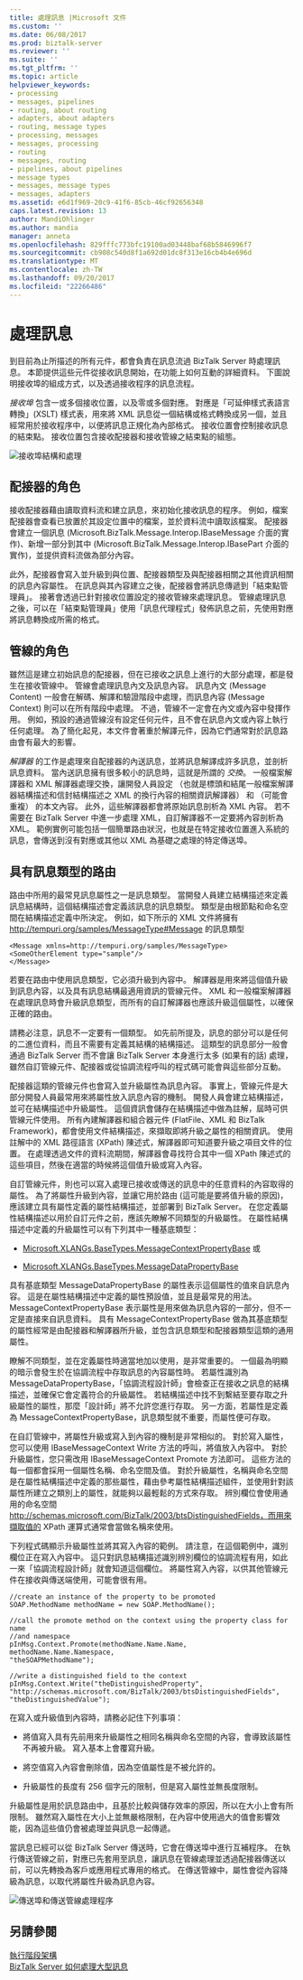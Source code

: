 ```yaml
---
title: 處理訊息 |Microsoft 文件
ms.custom: ''
ms.date: 06/08/2017
ms.prod: biztalk-server
ms.reviewer: ''
ms.suite: ''
ms.tgt_pltfrm: ''
ms.topic: article
helpviewer_keywords:
- processing
- messages, pipelines
- routing, about routing
- adapters, about adapters
- routing, message types
- processing, messages
- messages, processing
- routing
- messages, routing
- pipelines, about pipelines
- message types
- messages, message types
- messages, adapters
ms.assetid: e6d1f969-20c9-41f6-85cb-46cf92656348
caps.latest.revision: 13
author: MandiOhlinger
ms.author: mandia
manager: anneta
ms.openlocfilehash: 829fffc773bfc19100ad03448baf68b5846996f7
ms.sourcegitcommit: cb908c540d8f1a692d01dc8f313e16cb4b4e696d
ms.translationtype: MT
ms.contentlocale: zh-TW
ms.lasthandoff: 09/20/2017
ms.locfileid: "22266486"
---
```

# <a name="processing-the-message"></a>處理訊息
到目前為止所描述的所有元件，都會負責在訊息流過 BizTalk Server 時處理訊息。 本節提供這些元件從接收訊息開始，在功能上如何互動的詳細資料。 下圖說明接收埠的組成方式，以及透過接收程序的訊息流程。  
  
 *接收埠* 包含一或多個接收位置，以及零或多個對應。 對應是「可延伸樣式表語言轉換」(XSLT) 樣式表，用來將 XML 訊息從一個結構或格式轉換成另一個，並且經常用於接收程序中，以便將訊息正規化為內部格式。 接收位置會控制接收訊息的結束點。 接收位置包含接收配接器和接收管線之結束點的組態。  
  
 ![接收埠結構和處理](../core/media/arch-message-processing.gif "arch_message_processing")  
  
## <a name="the-role-of-the-adapter"></a>配接器的角色  
 接收配接器藉由讀取資料流和建立訊息，來初始化接收訊息的程序。 例如，檔案配接器會查看已放置於其設定位置中的檔案，並於資料流中讀取該檔案。 配接器會建立一個訊息 (Microsoft.BizTalk.Message.Interop.IBaseMessage 介面的實作)、新增一部分到其中 (Microsoft.BizTalk.Message.Interop.IBasePart 介面的實作)，並提供資料流做為部分內容。  
  
 此外，配接器會寫入並升級到與位置、配接器類型及與配接器相關之其他資訊相關的訊息內容屬性。 在訊息與其內容建立之後，配接器會將訊息傳遞到「結束點管理員」。 接著會透過已針對接收位置設定的接收管線來處理訊息。 管線處理訊息之後，可以在「結束點管理員」使用「訊息代理程式」發佈訊息之前，先使用對應將訊息轉換成所需的格式。  
  
## <a name="the-role-of-the-pipeline"></a>管線的角色  
 雖然這是建立初始訊息的配接器，但在已接收之訊息上進行的大部分處理，都是發生在接收管線中。 管線會處理訊息內文及訊息內容。 訊息內文 (Message Content) 一般會在解碼、解譯和驗證階段中處理，而訊息內容 (Message Context) 則可以在所有階段中處理。 不過，管線不一定會在內文或內容中發揮作用。 例如，預設的通過管線沒有設定任何元件，且不會在訊息內文或內容上執行任何處理。 為了簡化起見，本文件會著重於解譯元件，因為它們通常對於訊息路由會有最大的影響。  
  
 *解譯器* 的工作是處理來自配接器的內送訊息，並將訊息解譯成許多訊息，並剖析訊息資料。 當內送訊息擁有很多較小的訊息時，這就是所謂的 *交換*。 一般檔案解譯器和 XML 解譯器處理交換，讓開發人員設定 （也就是標頭和結尾一般檔案解譯器結構描述和信封結構描述之 XML 的換行內容的相關資訊解譯器） 和 （可能會重複） 的本文內容。 此外，這些解譯器都會將原始訊息剖析為 XML 內容。 若不需要在 BizTalk Server 中進一步處理 XML，自訂解譯器不一定要將內容剖析為 XML。 範例實例可能包括一個簡單路由狀況，也就是在特定接收位置進入系統的訊息，會傳送到沒有對應或其他以 XML 為基礎之處理的特定傳送埠。  
  
## <a name="routing-with-the-message-type"></a>具有訊息類型的路由  
 路由中所用的最常見訊息屬性之一是訊息類型。 當開發人員建立結構描述來定義訊息結構時，這個結構描述會定義該訊息的訊息類型。 類型是由根節點和命名空間在結構描述定義中所決定。 例如，如下所示的 XML 文件將擁有 http://tempuri.org/samples/MessageType#Message 的訊息類型  
  
```  
<Message xmlns=http://tempuri.org/samples/MessageType>  
<SomeOtherElement type="sample"/>  
</Message>  
```  
  
 若要在路由中使用訊息類型，它必須升級到內容中。 解譯器是用來將這個值升級到訊息內容，以及具有訊息結構最適用資訊的管線元件。 XML 和一般檔案解譯器在處理訊息時會升級訊息類型，而所有的自訂解譯器也應該升級這個屬性，以確保正確的路由。  
  
 請務必注意，訊息不一定要有一個類型。 如先前所提及，訊息的部分可以是任何的二進位資料，而且不需要有定義其結構的結構描述。 這類型的訊息部分一般會通過 BizTalk Server 而不會讓 BizTalk Server 本身進行太多 (如果有的話) 處理，雖然自訂管線元件、配接器或從協調流程呼叫的程式碼可能會與這些部分互動。  
  
 配接器這類的管線元件也會寫入並升級屬性為訊息內容。 事實上，管線元件是大部分開發人員最常用來將屬性放入訊息內容的機制。 開發人員會建立結構描述，並可在結構描述中升級屬性。 這個資訊會儲存在結構描述中做為註解，屆時可供管線元件使用。 所有內建解譯器和組合器元件 (FlatFile、XML 和 BizTalk Framework)，都會使用文件結構描述，來擷取即將升級之屬性的相關資訊。 使用註解中的 XML 路徑語言 (XPath) 陳述式，解譯器即可知道要升級之項目文件的位置。 在處理透過文件的資料流期間，解譯器會尋找符合其中一個 XPath 陳述式的這些項目，然後在適當的時候將這個值升級或寫入內容。  
  
 自訂管線元件，則也可以寫入處理已接收或傳送的訊息中的任意資料的內容取得的屬性。 為了將屬性升級到內容，並讓它用於路由 (這可能是要將值升級的原因)，應該建立具有屬性定義的屬性結構描述，並部署到 BizTalk Server。 在您定義屬性結構描述以用於自訂元件之前，應該先瞭解不同類型的升級屬性。 在屬性結構描述中定義的升級屬性可以有下列其中一種基底類型：  
  
-   [Microsoft.XLANGs.BaseTypes.MessageContextPropertyBase](http://msdn.microsoft.com/library/microsoft.xlangs.basetypes.messagecontextpropertybase.aspx) 或  
  
-   [Microsoft.XLANGs.BaseTypes.MessageDataPropertyBase](http://msdn.microsoft.com/library/microsoft.xlangs.basetypes.messagedatapropertybase.messagedatapropertybase.aspx)  
  
 具有基底類型 MessageDataPropertyBase 的屬性表示這個屬性的值來自訊息內容。 這是在屬性結構描述中定義的屬性預設值，並且是最常見的用法。 MessageContextPropertyBase 表示屬性是用來做為訊息內容的一部分，但不一定是直接來自訊息資料。 具有 MessageContextPropertyBase 做為其基底類型的屬性經常是由配接器和解譯器所升級，並包含訊息類型和配接器類型這類的通用屬性。  
  
 瞭解不同類型，並在定義屬性時適當地加以使用，是非常重要的。 一個最為明顯的暗示會發生於在協調流程中存取訊息的內容屬性時。 若屬性識別為 MessageDataPropertyBase，「協調流程設計師」會檢查正在接收之訊息的結構描述，並確保它會定義符合的升級屬性。 若結構描述中找不到繫結至要存取之升級屬性的屬性，那麼「設計師」將不允許您進行存取。 另一方面，若屬性是定義為 MessageContextPropertyBase，訊息類型就不重要，而屬性便可存取。  
  
 在自訂管線中，將屬性升級或寫入到內容的機制是非常相似的。 對於寫入屬性，您可以使用 IBaseMessageContext Write 方法的呼叫，將值放入內容中。 對於升級屬性，您只需改用 IBaseMessageContext Promote 方法即可。 這些方法的每一個都會採用一個屬性名稱、命名空間及值。 對於升級屬性，名稱與命名空間是在屬性結構描述中定義的那些屬性，藉由參考屬性結構描述組件，並使用針對該屬性所建立之類別上的屬性，就能夠以最輕鬆的方式來存取。 辨別欄位會使用通用的命名空間 http://schemas.microsoft.com/BizTalk/2003/btsDistinguishedFields，而用來擷取值的 XPath 運算式通常會當做名稱來使用。  
  
 下列程式碼顯示升級屬性並將其寫入內容的範例。 請注意，在這個範例中，識別欄位正在寫入內容中。 這只對訊息結構描述識別辨別欄位的協調流程有用，如此一來「協調流程設計師」就會知道這個欄位。 將屬性寫入內容，以供其他管線元件在接收與傳送端使用，可能會很有用。  
  
```  
//create an instance of the property to be promoted  
SOAP.MethodName methodName = new SOAP.MethodName();  
  
//call the promote method on the context using the property class for name   
//and namespace  
pInMsg.Context.Promote(methodName.Name.Name, methodName.Name.Namespace,   
"theSOAPMethodName");  
  
//write a distinguished field to the context  
pInMsg.Context.Write("theDistinguishedProperty",   
"http://schemas.microsoft.com/BizTalk/2003/btsDistinguishedFields",   
"theDistinguishedValue");  
```  
  
 在寫入或升級值到內容時，請務必記住下列事項：  
  
-   將值寫入具有先前用來升級屬性之相同名稱與命名空間的內容，會導致該屬性不再被升級。 寫入基本上會覆寫升級。  
  
-   將空值寫入內容會刪除值，因為空值屬性是不被允許的。  
  
-   升級屬性的長度有 256 個字元的限制，但是寫入屬性並無長度限制。  
  
 升級屬性是用於訊息路由中，且基於比較與儲存效率的原因，所以在大小上會有所限制。 雖然寫入屬性在大小上並無嚴格限制，在內容中使用過大的值會影響效能，因為這些值仍會被處理並與訊息一起傳遞。  
  
 當訊息已經可以從 BizTalk Server 傳送時，它會在傳送埠中進行互補程序。 在執行傳送管線之前，對應已先套用至訊息，讓訊息在管線處理並透過配接器傳送以前，可以先轉換為客戶或應用程式專用的格式。 在傳送管線中，屬性會從內容降級為訊息，以取代將屬性升級為訊息內容。  
  
 ![傳送埠和傳送管線處理程序](../core/media/arch-message-processing-2.gif "arch_message_processing 2")  
  
## <a name="see-also"></a>另請參閱  
 [執行階段架構](../core/runtime-architecture.md)   
 [BizTalk Server 如何處理大型訊息](../core/how-biztalk-server-processes-large-messages.md)